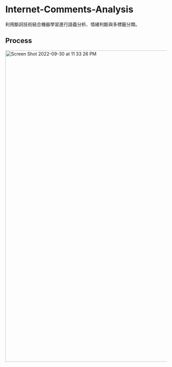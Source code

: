 Internet-Comments-Analysis
===

利用斷詞技術結合機器學習進行語義分析、情緒判斷與多標籤分類。

Process
---

<img width="970" alt="Screen Shot 2022-09-30 at 11 33 26 PM" src="https://user-images.githubusercontent.com/69901137/193305554-adcd261a-2027-483d-95a7-708032d0988d.png">
